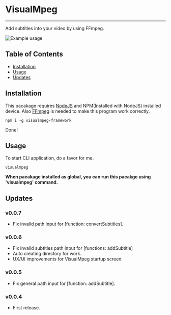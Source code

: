 # VisualMpeg

----

Add subtitles into your video by using FFmpeg.

![Example usage](../master/assets/eg-usage.gif)

## Table of Contents

- [Installation](#Installation)
- [Usage](#usage)
- [Updates](#updates)

## Installation

This pacakage requires [NodeJS](https://nodejs.org) and NPM(Installed with NodeJS) installed device.
Also [FFmpeg](https://www.ffmpeg.org/) is needed to make this program work correctly.

```
npm i -g visualmpeg-framework
```

Done!

## Usage

To start CLI application, do a favor for me.

```
visualmpeg
```
**When pacakage installed as global, you can run this pacakge using 'visualmpeg' command.**

## Updates

### v0.0.7

- Fix invalid path input for [function: convertSubtitles].

### v0.0.6

- Fix invalid subtitles path input for [functions: addSubtitle]
- Auto creating directory for work.
- UX/UI improvements for VisualMpeg startup screen.

### v0.0.5

- Fix general path input for [function: addSubtitle].

### v0.0.4

- First release.
